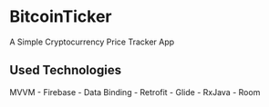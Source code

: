 # BitcoinTicker
A Simple Cryptocurrency Price Tracker App

## Used Technologies
MVVM - Firebase - Data Binding - Retrofit - Glide - RxJava - Room
